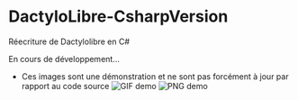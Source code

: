 # DactyloLibre-CsharpVersion
Réecriture de Dactylolibre en C#

En cours de développement...

- Ces images sont une démonstration et ne sont pas forcément à jour par rapport au code source
![GIF demo](https://github.com/spoutnik911/DactyloLibre-CsharpVersion/tree/master/demo/demo.gif)
![PNG demo](https://github.com/spoutnik911/DactyloLibre-CsharpVersion/tree/master/demo/demo.png)
